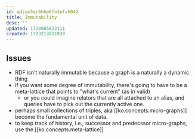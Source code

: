```yaml
---
id: q4jqx5qr6hbp6fo3pfvh042
title: Immutability
desc: ''
updated: 1728965822111
created: 1723213911939
---
```


## Issues

- RDF isn't naturally immutable because a graph is a naturally a dynamic thing
- if you want some degree of immutability, there's going to have to be a meta-lattice that points to "what's current" (as in valid)
  - or you could imagine relators that are all attached to an alias, and queries have to pick out the currently active one.
- perhaps small collections of triples, aka [[ko.concepts.micro-graphs]] become the fundamental unit of data. 
- to keep track of history, i.e., successor and predecssor micro-graphs, use the [[ko.concepts.meta-lattice]] 